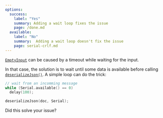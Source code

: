 ```yaml
---
options:
  success:
    label: "Yes"
    summary: Adding a wait loop fixes the issue
    page: /done.md
  available:
    label: "No"
    summary:  Adding a wait loop doesn't fix the issue
    page: serial-crlf.md
---
```


[`EmptyInput`](/v6/api/misc/deserializationerror/#emptyinput) can be caused by a timeout while waiting for the input.

In that case, the solution is to wait until some data is available before calling [`deserializeJson()`](/v6/api/json/deserializejson/). A simple loop can do the trick:

```c++
// wait from an incomming message
while (Serial.available() == 0)
  delay(100);

deserializeJson(doc, Serial);
```

Did this solve your issue?
